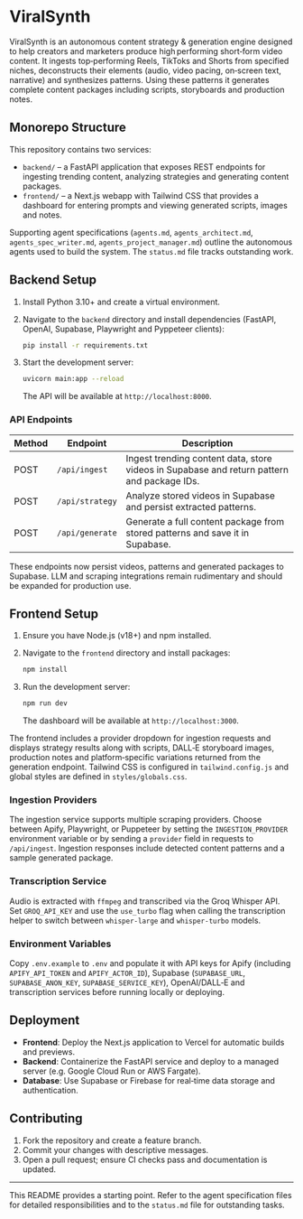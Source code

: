 # ViralSynth

ViralSynth is an autonomous content strategy & generation engine designed to help creators and marketers produce high performing short‑form video content. It ingests top‑performing Reels, TikToks and Shorts from specified niches, deconstructs their elements (audio, video pacing, on‑screen text, narrative) and synthesizes patterns. Using these patterns it generates complete content packages including scripts, storyboards and production notes.

## Monorepo Structure

This repository contains two services:

- `backend/` – a FastAPI application that exposes REST endpoints for ingesting trending content, analyzing strategies and generating content packages.
- `frontend/` – a Next.js webapp with Tailwind CSS that provides a dashboard for entering prompts and viewing generated scripts, images and notes.

Supporting agent specifications (`agents.md`, `agents_architect.md`, `agents_spec_writer.md`, `agents_project_manager.md`) outline the autonomous agents used to build the system. The `status.md` file tracks outstanding work.

## Backend Setup

1. Install Python 3.10+ and create a virtual environment.
2. Navigate to the `backend` directory and install dependencies (FastAPI, OpenAI, Supabase, Playwright and Pyppeteer clients):

   ```bash
   pip install -r requirements.txt
   ```

3. Start the development server:

   ```bash
   uvicorn main:app --reload
   ```

   The API will be available at `http://localhost:8000`.

### API Endpoints

| Method | Endpoint        | Description                          |
|-------|-----------------|--------------------------------------|
| POST  | `/api/ingest`      | Ingest trending content data, store videos in Supabase and return pattern and package IDs. |
| POST  | `/api/strategy`    | Analyze stored videos in Supabase and persist extracted patterns. |
| POST  | `/api/generate`    | Generate a full content package from stored patterns and save it in Supabase. |

These endpoints now persist videos, patterns and generated packages to Supabase. LLM and scraping integrations remain rudimentary and should be expanded for production use.

## Frontend Setup

1. Ensure you have Node.js (v18+) and npm installed.
2. Navigate to the `frontend` directory and install packages:

   ```bash
   npm install
   ```

3. Run the development server:

   ```bash
   npm run dev
   ```

   The dashboard will be available at `http://localhost:3000`.

The frontend includes a provider dropdown for ingestion requests and displays strategy results along with scripts, DALL‑E storyboard images, production notes and platform‑specific variations returned from the generation endpoint. Tailwind CSS is configured in `tailwind.config.js` and global styles are defined in `styles/globals.css`.

### Ingestion Providers

The ingestion service supports multiple scraping providers. Choose between Apify, Playwright, or Puppeteer by setting the `INGESTION_PROVIDER` environment variable or by sending a `provider` field in requests to `/api/ingest`. Ingestion responses include detected content patterns and a sample generated package.

### Transcription Service

Audio is extracted with `ffmpeg` and transcribed via the Groq Whisper API. Set `GROQ_API_KEY` and use the `use_turbo` flag when calling the transcription helper to switch between `whisper-large` and `whisper-turbo` models.

### Environment Variables

Copy `.env.example` to `.env` and populate it with API keys for Apify (including `APIFY_API_TOKEN` and `APIFY_ACTOR_ID`), Supabase (`SUPABASE_URL`, `SUPABASE_ANON_KEY`, `SUPABASE_SERVICE_KEY`), OpenAI/DALL‑E and transcription services before running locally or deploying.

## Deployment

- **Frontend**: Deploy the Next.js application to Vercel for automatic builds and previews.
- **Backend**: Containerize the FastAPI service and deploy to a managed server (e.g. Google Cloud Run or AWS Fargate).
- **Database**: Use Supabase or Firebase for real‑time data storage and authentication.

## Contributing

1. Fork the repository and create a feature branch.
2. Commit your changes with descriptive messages.
3. Open a pull request; ensure CI checks pass and documentation is updated.

---

This README provides a starting point. Refer to the agent specification files for detailed responsibilities and to the `status.md` file for outstanding tasks.
